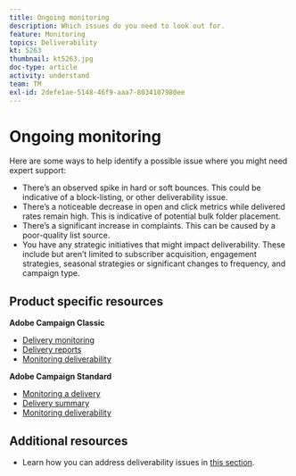 ```yaml
---
title: Ongoing monitoring
description: Which issues do you need to look out for.
feature: Monitoring
topics: Deliverability
kt: 5263
thumbnail: kt5263.jpg
doc-type: article
activity: understand
team: TM
exl-id: 2defe1ae-5148-46f9-aaa7-8034107980ee
---
```

# Ongoing monitoring

Here are some ways to help identify a possible issue where you might need expert support:

* There’s an observed spike in hard or soft bounces. This could be indicative of a block-listing, or other deliverability issue.
* There’s a noticeable decrease in open and click metrics while delivered rates remain high. This is indicative of potential bulk folder placement.
* There’s a significant increase in complaints. This can be caused by a poor-quality list source.
* You have any strategic initiatives that might impact deliverability. These include but aren’t limited to subscriber acquisition, engagement strategies, seasonal strategies or significant changes to frequency, and campaign type.

## Product specific resources

**Adobe Campaign Classic**

* [Delivery monitoring](https://experienceleague.adobe.com/docs/campaign-classic/using/sending-messages/monitoring-deliveries/about-delivery-monitoring.html)
* [Delivery reports](https://experienceleague.adobe.com/docs/campaign-classic/using/reporting/reports-on-deliveries/delivery-reports.html)
* [Monitoring deliverability](https://experienceleague.adobe.com/docs/campaign-classic/using/sending-messages/deliverability-management/monitoring-deliverability.html)

**Adobe Campaign Standard**

* [Monitoring a delivery](https://experienceleague.adobe.com/docs/campaign-standard/using/testing-and-sending/monitoring-messages/monitoring-a-delivery.html)
* [Delivery summary](https://docs-author-stg.corp.adobe.com/content/help/en/campaign-standard/using/reporting/list-of-reports/delivery-summary.html)
* [Monitoring deliverability](https://experienceleague.adobe.com/docs/campaign-standard/using/testing-and-sending/managing-deliverability/monitor-deliverability.html?lang=en#testing-and-sending)

## Additional resources

* Learn how you can address deliverability issues in [this section](/help/additional-resources/troubleshooting.md).
